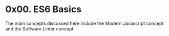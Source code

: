 # 0x00. ES6 Basics

The main concepts discussed here include the Modern Javascript concept and the Software Linter concept.
